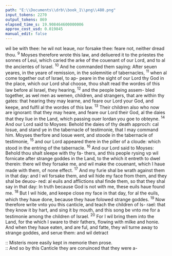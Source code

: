 ```yaml
---
path: "E:\\Documents\\drb\\book_1\\png\\480.png"
input_tokens: 2270
output_tokens: 869
elapsed_time_s: 19.908464600000006
approx_cost_usd: 0.019845
manual_edit: false
---
```

wil be with thee: he wil not leaue, nor forsake thee: feare
not, neither dread thou. <sup>9</sup> Moyses therefore wrote this law,
and deliuered it to the priestes the sonnes of Leui, which
caried the arke of the couenant of our Lord, and to al the
ancientes of Israel. <sup>10</sup> And he commanded them saying: After
seuen yeares, in the yeare of remission, in the solemnitie of
tabernacles, <sup>11</sup> when al come together out of Israel, to ap-
peare in the sight of our Lord thy God in the place, which
our Lord shal choose, thou shalt read the wordes of this law
before al Israel, they hearing, <sup>12</sup> and the people being assem-
bled together, as wel men as wemen, children, and strangers,
that are within thy gates: that hearing they may learne, and
feare our Lord your God, and keepe, and fulfil al the wordes
of this law. <sup>13</sup> Their children also who now are ignorant: that
they may heare, and feare our Lord their God, al the daies that
they liue in the Land, which passing ouer Iordan you goe to
obteyne. <sup>14</sup> And our Lord said to Moyses: Behold the daies of
thy death approch: cal Iosue, and stand ye in the tabernacle
of testimonie, that I may command him. Moyses therfore
and Iosue went, and stoode in the tabernacle of testimonie,
<sup>15</sup> and our Lord appeared there in the piller of a cloude:
which stood in the entring of the tabernacle. <sup>16</sup> And our
Lord said to Moyses: Behold thou shalt sleepe with thy fa-
thers, and this people rysing vp wil fornicate after strange
goddes in the Land, to the which it entreth to dwel therein:
there wil they forsake me, and wil make the couenant, which
I haue made with them, of none effect. <sup>17</sup> And my furie shal
be wrath against them in that day: and I wil forsake them,
and wil hide my face from them, and they shal be deuou-
red: al euils and afflictions shal finde them, so that they
shal say in that day: In truth because God is not with me,
these euils haue found me. <sup>18</sup> But I wil hide, and keepe close
my face in that day, for al the euils, which they haue done,
because they haue folowed strange goddes. <sup>19</sup> Now therefore
write vnto you this canticle, and teach the children of Is-
rael: that they know it by hart, and sing it by mouth, and
this song be vnto me for a testimonie among the children
of Israel. <sup>20</sup> For I wil bring them into the Land, for the which
I sware to their fathers, flowing with milke and honie. And
when they haue eaten, and are ful, and fatte, they wil turne
away to strange goddes, and serue them: and wil detract

<aside>:: Misteris more easily kept in memorie then prose.</aside>

<aside>:: And so by this Canticle they are conuinced that they were a-</aside>

[^1]: Deut. 31.